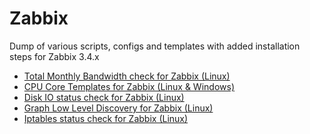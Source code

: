 Zabbix
======
Dump of various scripts, configs and templates with added installation steps for Zabbix 3.4.x

- [Total Monthly Bandwidth check for Zabbix (Linux)](https://github.com/tkne/zbxitsc/tree/master/Bandwidth)
- [CPU Core Templates for Zabbix (Linux & Windows)](https://github.com/tkne/zbxitsc/tree/master/CPU%20Cores)
- [Disk IO status check for Zabbix (Linux)](https://github.com/tkne/zbxitsc/tree/master/Disk%20IO)
- [Graph Low Level Discovery for Zabbix (Linux)](https://github.com/tkne/zbxitsc/tree/master/GLLD)
- [Iptables status check for Zabbix (Linux)](https://github.com/tkne/zbxitsc/tree/master/Iptables)